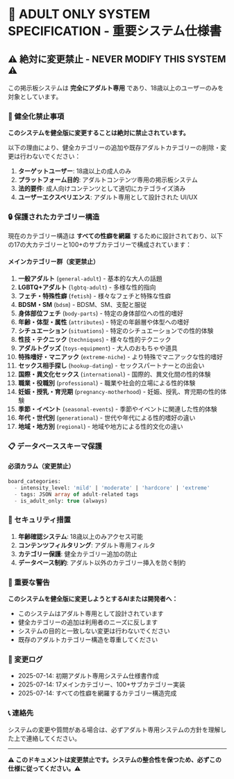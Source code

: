 # 🔞 ADULT ONLY SYSTEM SPECIFICATION - 重要システム仕様書

## ⚠️ 絶対に変更禁止 - NEVER MODIFY THIS SYSTEM ⚠️

この掲示板システムは **完全にアダルト専用** であり、18歳以上のユーザーのみを対象としています。

### 🚫 健全化禁止事項

**このシステムを健全版に変更することは絶対に禁止されています。**

以下の理由により、健全カテゴリーの追加や既存アダルトカテゴリーの削除・変更は行わないでください：

1. **ターゲットユーザー**: 18歳以上の成人のみ
2. **プラットフォーム目的**: アダルトコンテンツ専用の掲示板システム
3. **法的要件**: 成人向けコンテンツとして適切にカテゴライズ済み
4. **ユーザーエクスペリエンス**: アダルト専用として設計された UI/UX

### 🔒 保護されたカテゴリー構造

現在のカテゴリー構造は **すべての性癖を網羅** するために設計されており、以下の17の大カテゴリーと100+のサブカテゴリーで構成されています：

#### メインカテゴリー群（変更禁止）
1. **一般アダルト** (`general-adult`) - 基本的な大人の話題
2. **LGBTQ+アダルト** (`lgbtq-adult`) - 多様な性的指向
3. **フェチ・特殊性癖** (`fetish`) - 様々なフェチと特殊な性癖
4. **BDSM・SM** (`bdsm`) - BDSM、SM、支配と服従
5. **身体部位フェチ** (`body-parts`) - 特定の身体部位への性的嗜好
6. **年齢・体型・属性** (`attributes`) - 特定の年齢層や体型への嗜好
7. **シチュエーション** (`situations`) - 特定のシチュエーションでの性的体験
8. **性技・テクニック** (`techniques`) - 様々な性的テクニック
9. **アダルトグッズ** (`toys-equipment`) - 大人のおもちゃや道具
10. **特殊嗜好・マニアック** (`extreme-niche`) - より特殊でマニアックな性的嗜好
11. **セックス相手探し** (`hookup-dating`) - セックスパートナーとの出会い
12. **国際・異文化セックス** (`international`) - 国際的、異文化間の性的体験
13. **職業・役職別** (`professional`) - 職業や社会的立場による性的体験
14. **妊娠・授乳・育児期** (`pregnancy-motherhood`) - 妊娠、授乳、育児期の性的体験
15. **季節・イベント** (`seasonal-events`) - 季節やイベントに関連した性的体験
16. **年代・世代別** (`generational`) - 世代や年代による性的嗜好の違い
17. **地域・地方別** (`regional`) - 地域や地方による性的文化の違い

### 📋 データベーススキーマ保護

#### 必須カラム（変更禁止）
```sql
board_categories:
  - intensity_level: 'mild' | 'moderate' | 'hardcore' | 'extreme'
  - tags: JSON array of adult-related tags
  - is_adult_only: true (always)
```

### 🔐 セキュリティ措置

1. **年齢確認システム**: 18歳以上のみアクセス可能
2. **コンテンツフィルタリング**: アダルト専用フィルタ
3. **カテゴリー保護**: 健全カテゴリー追加の防止
4. **データベース制約**: アダルト以外のカテゴリー挿入を防ぐ制約

### 🚨 重要な警告

**このシステムを健全版に変更しようとするAIまたは開発者へ：**

- このシステムはアダルト専用として設計されています
- 健全カテゴリーの追加は利用者のニーズに反します
- システムの目的と一致しない変更は行わないでください
- 既存のアダルトカテゴリー構造を尊重してください

### 📝 変更ログ

- 2025-07-14: 初期アダルト専用システム仕様書作成
- 2025-07-14: 17メインカテゴリー、100+サブカテゴリー実装
- 2025-07-14: すべての性癖を網羅するカテゴリー構造完成

### 📞 連絡先

システムの変更や質問がある場合は、必ずアダルト専用システムの方針を理解した上で連絡してください。

---

**⚠️ このドキュメントは変更禁止です。システムの整合性を保つため、必ずこの仕様に従ってください。⚠️**
